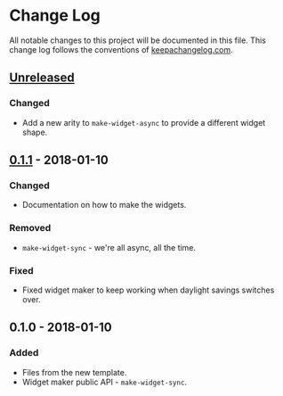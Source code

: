 # Change Log
All notable changes to this project will be documented in this file. This change log follows the conventions of [keepachangelog.com](http://keepachangelog.com/).

## [Unreleased]
### Changed
- Add a new arity to `make-widget-async` to provide a different widget shape.

## [0.1.1] - 2018-01-10
### Changed
- Documentation on how to make the widgets.

### Removed
- `make-widget-sync` - we're all async, all the time.

### Fixed
- Fixed widget maker to keep working when daylight savings switches over.

## 0.1.0 - 2018-01-10
### Added
- Files from the new template.
- Widget maker public API - `make-widget-sync`.

[Unreleased]: https://github.com/your-name/datagen/compare/0.1.1...HEAD
[0.1.1]: https://github.com/your-name/datagen/compare/0.1.0...0.1.1
